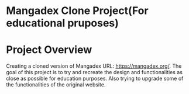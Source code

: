 # Mangadex Clone Project(For educational pruposes)

# Project Overview

Creating a cloned version of Mangadex URL: https://mangadex.org/. The goal of this project is to try and recreate the design and functionalities as close as possible for education purposes. Also trying to upgrade some of the functionalities of the original website.
